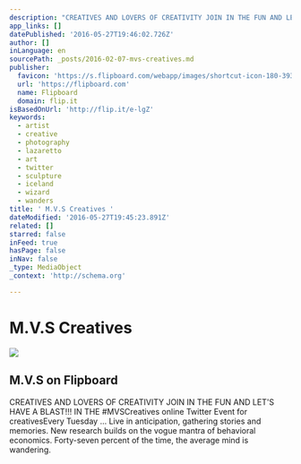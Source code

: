```yaml
---
description: "CREATIVES AND LOVERS OF CREATIVITY JOIN IN THE FUN AND LET'S HAVE A BLAST!!! IN THE #MVSCreatives online Twitter Event for creativesEvery Tuesday ... Live in anticipation, gathering stories and memories. New research builds on the vogue mantra of behavioral economics. Forty-seven percent of the time, the average mind is wandering."
app_links: []
datePublished: '2016-05-27T19:46:02.726Z'
author: []
inLanguage: en
sourcePath: _posts/2016-02-07-mvs-creatives.md
publisher:
  favicon: 'https://s.flipboard.com/webapp/images/shortcut-icon-180-393c2144.png'
  url: 'https://flipboard.com'
  name: Flipboard
  domain: flip.it
isBasedOnUrl: 'http://flip.it/e-lgZ'
keywords:
  - artist
  - creative
  - photography
  - lazaretto
  - art
  - twitter
  - sculpture
  - iceland
  - wizard
  - wanders
title: ' M.V.S Creatives '
dateModified: '2016-05-27T19:45:23.891Z'
related: []
starred: false
inFeed: true
hasPage: false
inNav: false
_type: MediaObject
_context: 'http://schema.org'

---
```

# M.V.S Creatives 

<article style=""><img src="https://s3-us-west-2.amazonaws.com/the-grid-img/p/e7b023549467756b41dc49ef72fc3313e955744a.jpg" /><h1>M.V.S on Flipboard</h1><p>CREATIVES AND LOVERS OF CREATIVITY JOIN IN THE FUN AND LET'S HAVE A BLAST!!! IN THE #MVSCreatives online Twitter Event for creativesEvery Tuesday ... Live in anticipation, gathering stories and memories. New research builds on the vogue mantra of behavioral economics. Forty-seven percent of the time, the average mind is wandering.</p></article>